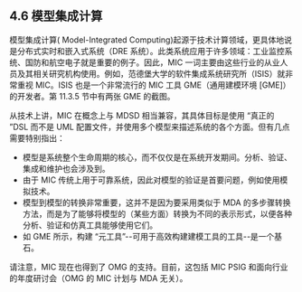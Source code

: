 ## 4.6 模型集成计算
模型集成计算(
Model-Integrated Computing)起源于技术计算领域，更具体地说是分布式实时和嵌入式系统（DRE 系统）。此类系统应用于许多领域：工业监控系统、国防和航空电子就是重要的例子。因此，MIC 一词主要由这些行业的从业人员及其相关研究机构使用。例如，范德堡大学的软件集成系统研究所（ISIS）就非常重视 MIC。ISIS 也是一个非常流行的 MIC 工具 GME（通用建模环境 [GME]）的开发者。第 11.3.5 节中有两张 GME 的截图。

从技术上讲，MIC 在概念上与 MDSD 相当兼容，其具体目标是使用 “真正的 ”DSL 而不是 UML 配置文件，并使用多个模型来描述系统的各个方面。但有几点需要特别指出：

- 模型是系统整个生命周期的核心，而不仅仅是在系统开发期间。分析、验证、集成和维护也会涉及到。
- 由于 MIC 传统上用于可靠系统，因此对模型的验证是首要问题，例如使用模拟技术。
- 模型到模型的转换非常重要，这并不是因为要采用类似于 MDA 的多步骤转换方法，而是为了能够将模型的（某些方面）转换为不同的表示形式，以便各种分析、验证和仿真工具能够使用它们。
- 如 GME 所示，构建 “元工具”--可用于高效构建建模工具的工具--是一个基石。

请注意，MIC 现在也得到了 OMG 的支持。目前，这包括 MIC PSIG 和面向行业的年度研讨会（OMG 的 MIC 计划与 MDA 无关）。
